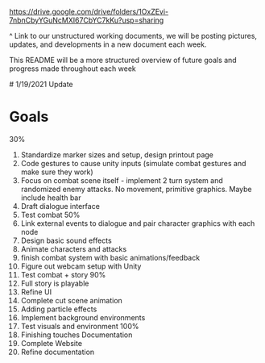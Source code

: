 https://drive.google.com/drive/folders/1OxZEvi-7nbnCbyYGuNcMXI67CbYC7kKu?usp=sharing

^ Link to our unstructured working documents, we will be posting pictures, updates, and developments in a new document each week. 

This README will be a more structured overview of future goals and progress made throughout each week

﻿# 1/19/2021 Update

# Goals
30%
1. Standardize marker sizes and setup, design printout page
2. Code gestures to cause unity inputs (simulate combat gestures and make sure they work)
3. Focus on combat scene itself - implement 2 turn system and randomized enemy attacks. No movement, primitive graphics. Maybe include health bar
4. Draft dialogue interface
5. Test combat
50%
1. Link external events to dialogue and pair character graphics with each node
2. Design basic sound effects
3. Animate characters and attacks
4. finish combat system with basic animations/feedback
5. Figure out webcam setup with Unity
6. Test combat + story
90% 
1. Full story is playable
2. Refine UI
3. Complete cut scene animation
4. Adding particle effects
5. Implement background environments
6. Test visuals and environment
100%
1. Finishing touches
Documentation
1. Complete Website
2. Refine documentation
